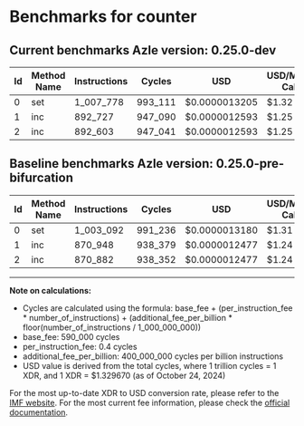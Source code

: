 # Benchmarks for counter

## Current benchmarks Azle version: 0.25.0-dev

| Id  | Method Name | Instructions | Cycles  | USD           | USD/Million Calls | Change                           |
| --- | ----------- | ------------ | ------- | ------------- | ----------------- | -------------------------------- |
| 0   | set         | 1_007_778    | 993_111 | $0.0000013205 | $1.32             | <font color="red">+4_686</font>  |
| 1   | inc         | 892_727      | 947_090 | $0.0000012593 | $1.25             | <font color="red">+21_779</font> |
| 2   | inc         | 892_603      | 947_041 | $0.0000012593 | $1.25             | <font color="red">+21_721</font> |

## Baseline benchmarks Azle version: 0.25.0-pre-bifurcation

| Id  | Method Name | Instructions | Cycles  | USD           | USD/Million Calls |
| --- | ----------- | ------------ | ------- | ------------- | ----------------- |
| 0   | set         | 1_003_092    | 991_236 | $0.0000013180 | $1.31             |
| 1   | inc         | 870_948      | 938_379 | $0.0000012477 | $1.24             |
| 2   | inc         | 870_882      | 938_352 | $0.0000012477 | $1.24             |

---

**Note on calculations:**

-   Cycles are calculated using the formula: base_fee + (per_instruction_fee \* number_of_instructions) + (additional_fee_per_billion \* floor(number_of_instructions / 1_000_000_000))
-   base_fee: 590_000 cycles
-   per_instruction_fee: 0.4 cycles
-   additional_fee_per_billion: 400_000_000 cycles per billion instructions
-   USD value is derived from the total cycles, where 1 trillion cycles = 1 XDR, and 1 XDR = $1.329670 (as of October 24, 2024)

For the most up-to-date XDR to USD conversion rate, please refer to the [IMF website](https://www.imf.org/external/np/fin/data/rms_sdrv.aspx).
For the most current fee information, please check the [official documentation](https://internetcomputer.org/docs/current/developer-docs/gas-cost#execution).
